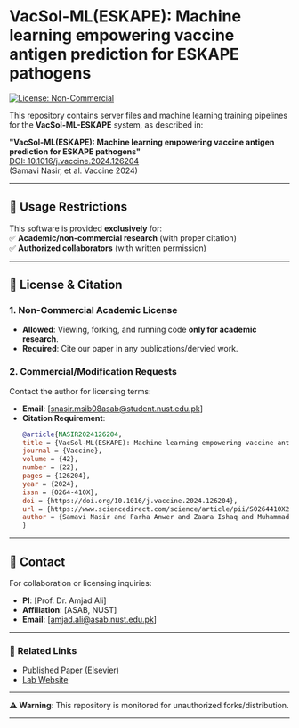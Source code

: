 # VacSol-ML(ESKAPE): Machine learning empowering vaccine antigen prediction for ESKAPE pathogens  

[![License: Non-Commercial](https://img.shields.io/badge/License-Non_Commercial-red.svg)](https://github.com/samavinasir96/VacSol-ML-ESKAPE/blob/main/LICENSE)  

This repository contains server files and machine learning training pipelines for the **VacSol-ML-ESKAPE** system, as described in:  

**"VacSol-ML(ESKAPE): Machine learning empowering vaccine antigen prediction for ESKAPE pathogens"**  
[DOI: 10.1016/j.vaccine.2024.126204](https://doi.org/10.1016/j.vaccine.2024.126204)  
(Samavi Nasir, et al. Vaccine 2024)  

---

## 🔐 **Usage Restrictions**  
This software is provided **exclusively** for:  
✅ **Academic/non-commercial research** (with proper citation)  
✅ **Authorized collaborators** (with written permission)  

---

## 📜 **License & Citation**  
### 1. Non-Commercial Academic License  
- **Allowed**: Viewing, forking, and running code **only for academic research**.  
- **Required**: Cite our paper in any publications/dervied work.  

### 2. Commercial/Modification Requests  
Contact the author for licensing terms:  
- **Email**: [snasir.msib08asab@student.nust.edu.pk]  
- **Citation Requirement**:  
  ```bibtex
  @article{NASIR2024126204,
  title = {VacSol-ML(ESKAPE): Machine learning empowering vaccine antigen prediction for ESKAPE pathogens},
  journal = {Vaccine},
  volume = {42},
  number = {22},
  pages = {126204},
  year = {2024},
  issn = {0264-410X},
  doi = {https://doi.org/10.1016/j.vaccine.2024.126204},
  url = {https://www.sciencedirect.com/science/article/pii/S0264410X24008867},
  author = {Samavi Nasir and Farha Anwer and Zaara Ishaq and Muhammad Tariq Saeed and Amjad Ali},
  }
  
  ```
---

## 📍 **Contact**  
For collaboration or licensing inquiries:  
- **PI**: [Prof. Dr. Amjad Ali]  
- **Affiliation**: [ASAB, NUST]  
- **Email**: [amjad.ali@asab.nust.edu.pk]  

--- 

### 🔗 **Related Links**  
- [Published Paper (Elsevier)](https://www.sciencedirect.com/science/article/abs/pii/S0264410X24008867)  
- [Lab Website](https://mgbio.asab.nust.edu.pk) 

---

**⚠️ Warning**: This repository is monitored for unauthorized forks/distribution.  

--- 

